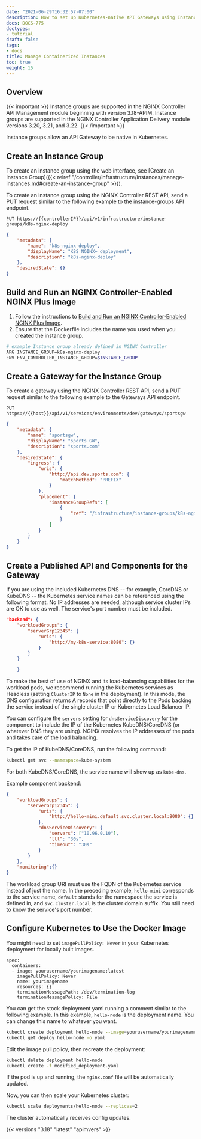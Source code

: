 ```yaml
---
date: "2021-06-29T16:32:57-07:00"
description: How to set up Kubernetes-native API Gateways using Instance Groups (requires the API Management module).
docs: DOCS-775
doctypes:
- tutorial
draft: false
tags:
- docs
title: Manage Containerized Instances
toc: true
weight: 15
---
```


## Overview

{{< important >}} Instance groups are supported in the NGINX Controller API Management module beginning with version 3.18-APIM. Instance groups are supported in the NGINX Controller Application Delivery module versions 3.20, 3.21, and 3.22.
{{< /important >}}

Instance groups allow an API Gateway to be native in Kubernetes.

## Create an Instance Group

To create an instance group using the web interface, see [Create an Instance Group]({{< relref "/controller/infrastructure/instances/manage-instances.md#create-an-instance-group" >}}).

To create an instance group using the NGINX Controller REST API, send a PUT request similar to the following example to the instance-groups API endpoint.

`PUT https://{{controllerIP}}/api/v1/infrastructure/instance-groups/k8s-nginx-deploy`

```json
{
    "metadata": {
        "name": "k8s-nginx-deploy",
        "displayName": "K8S NGINX+ deployment",
        "description": "k8s-nginx-deploy"
    },
    "desiredState": {}
}
```

## Build and Run an NGINX Controller-Enabled NGINX Plus Image

1. Follow the instructions to [Build and Run an NGINX Controller-Enabled NGINX Plus Image](https://github.com/nginxinc/docker-nginx-controller#2-how-to-build-and-run-an-nginx-controller-enabled-nginx-plus-image).
1. Ensure that the Dockerfile includes the name you used when you created the instance group.

```bash
# example Instance group already defined in NGINX Controller
ARG INSTANCE_GROUP=k8s-nginx-deploy
ENV ENV_CONTROLLER_INSTANCE_GROUP=$INSTANCE_GROUP
```

## Create a Gateway for the Instance Group

To create a gateway using the NGINX Controller REST API, send a PUT request similar to the following example to the Gateways API endpoint.

`PUT https://{{host}}/api/v1/services/environments/dev/gateways/sportsgw`

```json
{
    "metadata": {
        "name": "sportsgw",
        "displayName": "sports GW",
        "description": "sports.com"
    },
    "desiredState": {
        "ingress": {
            "uris": {
                "http://api.dev.sports.com": {
                    "matchMethod": "PREFIX"
                }
            },
            "placement": {
                "instanceGroupRefs": [
                    {
                        "ref": "/infrastructure/instance-groups/k8s-nginx-deploy"
                    }
                ]
            }
        }
    }
}
```

## Create a Published API and Components for the Gateway

If you are using the included Kubernetes DNS -- for example, CoreDNS or KubeDNS -- the Kubernetes service names can be referenced using the following format. No IP addresses are needed, although service cluster IPs are OK to use as well. The service's port number must be included.

```json
"backend": {
    "workloadGroups": {
        "serverGrp12345": {
            "uris": {
                "http://my-k8s-service:8080": {}
            }
        }
    }

    } 
```

To make the best of use of NGINX and its load-balancing capabilities for the workload pods, we recommend running the Kubernetes services as Headless (setting `ClusterIP` to `None` in the deployment). In this mode, the DNS configuration returns A records that point directly to the Pods backing the service instead of the single cluster IP or Kubernetes Load Balancer IP.

You can configure the `servers` setting for `dnsServiceDiscovery` for the component to include the IP of the Kubernetes KubeDNS/CoreDNS (or whatever DNS they are using). NGINX resolves the IP addresses of the pods and takes care of the load balancing.

To get the IP of KubeDNS/CoreDNS, run the following command:

```bash
kubectl get svc --namespace=kube-system
```

For both KubeDNS/CoreDNS, the service name will show up as `kube-dns`.

Example component backend:

```json
{
    "workloadGroups": {
        "serverGrp12345": {
            "uris": {
                "http://hello-mini.default.svc.cluster.local:8080": {}
            },
            "dnsServiceDiscovery": {
                "servers": ["10.96.0.10"],
                "ttl": "30s",
                "timeout": "30s"
            }
        }
    },
    "monitoring":{}
}
```

The workload group URI must use the FQDN of the Kubernetes service instead of just the name. In the preceding example, `hello-mini` corresponds to the service name, `default` stands for the namespace the service is defined in, and `svc.cluster.local` is the cluster domain suffix. You still need to know the service's port number.

## Configure Kubernetes to Use the Docker Image

You might need to set `imagePullPolicy: Never` in your Kubernetes deployment for locally built images.

```text
spec:
  containers:
  - image: yourusername/yourimagename:latest
    imagePullPolicy: Never
    name: yourimagename
    resources: {}
    terminationMessagePath: /dev/termination-log
    terminationMessagePolicy: File
```

You can get the stock deployment yaml running a comment similar to the following example. In this example,  `hello-node` is the deployment name. You can change this name to whatever you want.

```bash
kubectl create deployment hello-node --image=yourusername/yourimagename
kubectl get deploy hello-node -o yaml
```

Edit the image pull policy, then recreate the deployment:

```bash
kubectl delete deployment hello-node
kubectl create -f modified_deployment.yaml
```

If the pod is up and running, the `nginx.conf` file will be automatically updated.

Now, you can then scale your Kubernetes cluster:

```bash
kubectl scale deployments/hello-node --replicas=2
```

The cluster automatically receives config updates.

{{< versions "3.18" "latest" "apimvers" >}}
